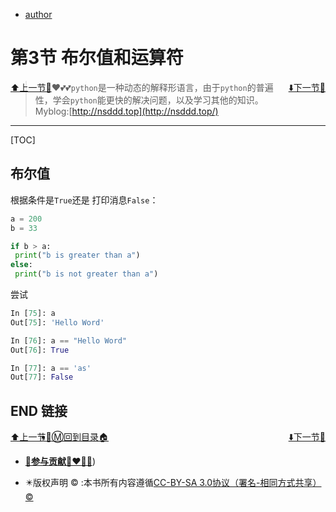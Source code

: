 + [author](http://nsddd.top)

# 第3节 布尔值和运算符

<div><a href = '2.md' style='float:left'>⬆️上一节🔗</a><a href = '4.md' style='float: right'>⬇️下一节🔗</a></div>

> ❤️💕💕`python`是一种动态的解释形语言，由于`python`的普遍性，学会`python`能更快的解决问题，以及学习其他的知识。Myblog:[http://nsddd.top](http://nsddd.top/)

---
[TOC]

## 布尔值

根据条件是`True`还是 打印消息`False`：

```python
a = 200
b = 33

if b > a:
 print("b is greater than a")
else:
 print("b is not greater than a")
```

尝试

```python
In [75]: a
Out[75]: 'Hello Word'

In [76]: a == "Hello Word"
Out[76]: True

In [77]: a == 'as'
Out[77]: False
```















## END 链接

<div><a href = '2.md' style='float:left'>⬆️上一节🔗</a><a href = '4.md' style='float: right'>⬇️下一节🔗</a></div>

+ [Ⓜ️回到目录🏠](../README.md)

+ [**🫵参与贡献💞❤️‍🔥💖**](https://nsddd.top/archives/contributors))

+ ✴️版权声明 &copy; :本书所有内容遵循[CC-BY-SA 3.0协议（署名-相同方式共享）&copy;](http://zh.wikipedia.org/wiki/Wikipedia:CC-by-sa-3.0协议文本) 

